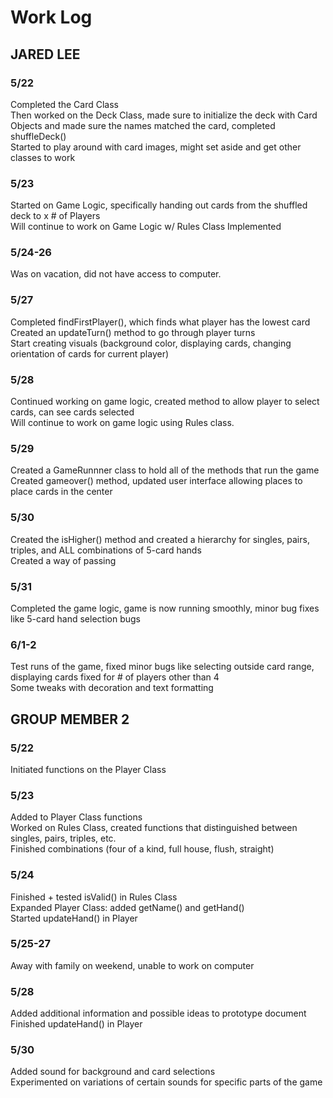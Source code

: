 # Work Log

## JARED LEE

### 5/22

Completed the Card Class  
Then worked on the Deck Class, made sure to initialize the deck with Card Objects and made sure the names matched the card, completed shuffleDeck()  
Started to play around with card images, might set aside and get other classes to work

### 5/23

Started on Game Logic, specifically handing out cards from the shuffled deck to x # of Players  
Will continue to work on Game Logic w/ Rules Class Implemented


### 5/24-26

Was on vacation, did not have access to computer.

### 5/27 

Completed findFirstPlayer(), which finds what player has the lowest card  
Created an updateTurn() method to go through player turns  
Start creating visuals (background color, displaying cards, changing orientation of cards for current player)  

### 5/28

Continued working on game logic, created method to allow player to select cards, can see cards selected  
Will continue to work on game logic using Rules class.

### 5/29

Created a GameRunnner class to hold all of the methods that run the game  
Created gameover() method, updated user interface allowing places to place cards in the center  

### 5/30 

Created the isHigher() method and created a hierarchy for singles, pairs, triples, and ALL combinations of 5-card hands  
Created a way of passing  

### 5/31

Completed the game logic, game is now running smoothly, minor bug fixes like 5-card hand selection bugs

### 6/1-2

Test runs of the game, fixed minor bugs like selecting outside card range, displaying cards fixed for # of players other than 4  
Some tweaks with decoration and text formatting

## GROUP MEMBER 2

### 5/22

Initiated functions on the Player Class

### 5/23

Added to Player Class functions  
Worked on Rules Class, created functions that distinguished between singles, pairs, triples, etc.  
Finished combinations (four of a kind, full house, flush, straight)

### 5/24

Finished + tested isValid() in Rules Class  
Expanded Player Class: added getName() and getHand()  
Started updateHand() in Player  

### 5/25-27
Away with family on weekend, unable to work on computer  

### 5/28
Added additional information and possible ideas to prototype document  
Finished updateHand() in Player  

### 5/30
Added sound for background and card selections  
Experimented on variations of certain sounds for specific parts of the game
